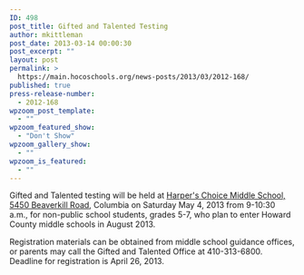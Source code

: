 ```yaml
---
ID: 498
post_title: Gifted and Talented Testing
author: mkittleman
post_date: 2013-03-14 00:00:30
post_excerpt: ""
layout: post
permalink: >
  https://main.hocoschools.org/news-posts/2013/03/2012-168/
published: true
press-release-number:
  - 2012-168
wpzoom_post_template:
  - ""
wpzoom_featured_show:
  - "Don't Show"
wpzoom_gallery_show:
  - ""
wpzoom_is_featured:
  - ""
---
```

Gifted and Talented testing will be held at <a href="http://maps.google.com/maps?f=q&amp;hl=en&amp;q=5450+Beaverkill+Road,+Columbia,+MD+21044&amp;ie=UTF8&amp;z=15&amp;om=1&amp;iwloc=addr" target="_blank">Harper's Choice Middle School, 5450 Beaverkill Road</a>, Columbia on Saturday May 4, 2013 from 9-10:30 a.m., for non-public school students, grades 5-7, who plan to enter Howard County middle schools in August 2013.

Registration materials can be obtained from middle school guidance offices, or parents may call the Gifted and Talented Office at 410-313-6800. Deadline for registration is April 26, 2013.